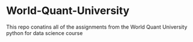 # World-Quant-University
This repo conatins all of the assignments from the World Quant University python for data science course
